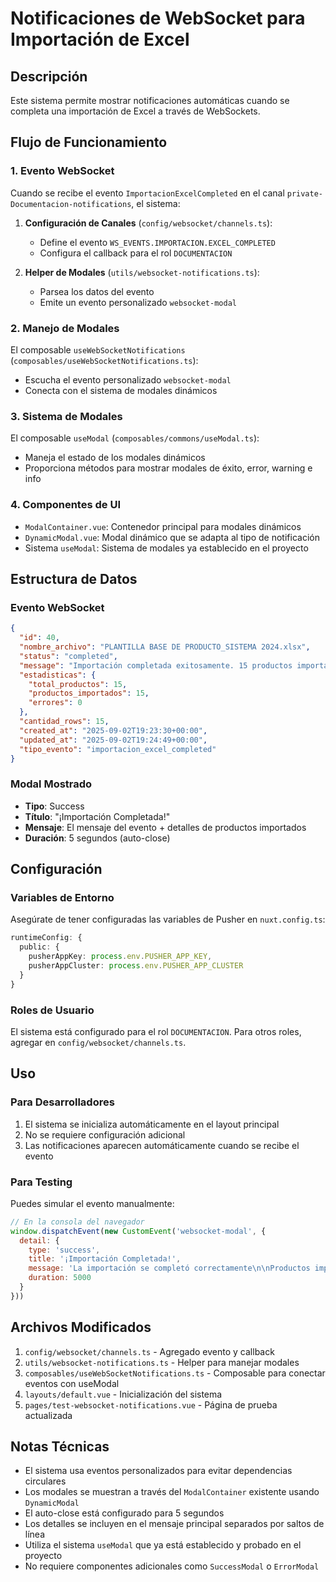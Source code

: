 # Notificaciones de WebSocket para Importación de Excel

## Descripción

Este sistema permite mostrar notificaciones automáticas cuando se completa una importación de Excel a través de WebSockets.

## Flujo de Funcionamiento

### 1. Evento WebSocket
Cuando se recibe el evento `ImportacionExcelCompleted` en el canal `private-Documentacion-notifications`, el sistema:

1. **Configuración de Canales** (`config/websocket/channels.ts`):
   - Define el evento `WS_EVENTS.IMPORTACION.EXCEL_COMPLETED`
   - Configura el callback para el rol `DOCUMENTACION`

2. **Helper de Modales** (`utils/websocket-notifications.ts`):
   - Parsea los datos del evento
   - Emite un evento personalizado `websocket-modal`

### 2. Manejo de Modales
El composable `useWebSocketNotifications` (`composables/useWebSocketNotifications.ts`):
- Escucha el evento personalizado `websocket-modal`
- Conecta con el sistema de modales dinámicos

### 3. Sistema de Modales
El composable `useModal` (`composables/commons/useModal.ts`):
- Maneja el estado de los modales dinámicos
- Proporciona métodos para mostrar modales de éxito, error, warning e info

### 4. Componentes de UI
- `ModalContainer.vue`: Contenedor principal para modales dinámicos
- `DynamicModal.vue`: Modal dinámico que se adapta al tipo de notificación
- Sistema `useModal`: Sistema de modales ya establecido en el proyecto

## Estructura de Datos

### Evento WebSocket
```json
{
  "id": 40,
  "nombre_archivo": "PLANTILLA BASE DE PRODUCTO_SISTEMA 2024.xlsx",
  "status": "completed",
  "message": "Importación completada exitosamente. 15 productos importados de 15 totales.",
  "estadisticas": {
    "total_productos": 15,
    "productos_importados": 15,
    "errores": 0
  },
  "cantidad_rows": 15,
  "created_at": "2025-09-02T19:23:30+00:00",
  "updated_at": "2025-09-02T19:24:49+00:00",
  "tipo_evento": "importacion_excel_completed"
}
```

### Modal Mostrado
- **Tipo**: Success
- **Título**: "¡Importación Completada!"
- **Mensaje**: El mensaje del evento + detalles de productos importados
- **Duración**: 5 segundos (auto-close)

## Configuración

### Variables de Entorno
Asegúrate de tener configuradas las variables de Pusher en `nuxt.config.ts`:
```typescript
runtimeConfig: {
  public: {
    pusherAppKey: process.env.PUSHER_APP_KEY,
    pusherAppCluster: process.env.PUSHER_APP_CLUSTER
  }
}
```

### Roles de Usuario
El sistema está configurado para el rol `DOCUMENTACION`. Para otros roles, agregar en `config/websocket/channels.ts`.

## Uso

### Para Desarrolladores
1. El sistema se inicializa automáticamente en el layout principal
2. No se requiere configuración adicional
3. Las notificaciones aparecen automáticamente cuando se recibe el evento

### Para Testing
Puedes simular el evento manualmente:
```javascript
// En la consola del navegador
window.dispatchEvent(new CustomEvent('websocket-modal', {
  detail: {
    type: 'success',
    title: '¡Importación Completada!',
    message: 'La importación se completó correctamente\n\nProductos importados: 15 de 15',
    duration: 5000
  }
}))
```

## Archivos Modificados

1. `config/websocket/channels.ts` - Agregado evento y callback
2. `utils/websocket-notifications.ts` - Helper para manejar modales
3. `composables/useWebSocketNotifications.ts` - Composable para conectar eventos con useModal
4. `layouts/default.vue` - Inicialización del sistema
5. `pages/test-websocket-notifications.vue` - Página de prueba actualizada

## Notas Técnicas

- El sistema usa eventos personalizados para evitar dependencias circulares
- Los modales se muestran a través del `ModalContainer` existente usando `DynamicModal`
- El auto-close está configurado para 5 segundos
- Los detalles se incluyen en el mensaje principal separados por saltos de línea
- Utiliza el sistema `useModal` que ya está establecido y probado en el proyecto
- No requiere componentes adicionales como `SuccessModal` o `ErrorModal`

